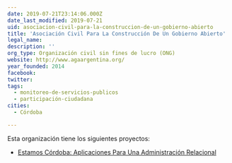 ```yaml
---
date: 2019-07-21T23:14:06.000Z
date_last_modified: 2019-07-21
uid: asociacion-civil-para-la-construccion-de-un-gobierno-abierto
title: 'Asociación Civil Para La Construcción De Un Gobierno Abierto'
legal_name: 
description: ''
org_type: Organización civil sin fines de lucro (ONG)
website: http://www.agaargentina.org/
year_founded: 2014
facebook: 
twitter: 
tags:
  - monitoreo-de-servicios-publicos
  - participación-ciudadana
cities: 
  - Córdoba

---
```


Esta organización tiene los siguientes proyectos:

- [Estamos Córdoba: Aplicaciones Para Una Administración Relacional](/proyectos/estamos-cordoba-aplicaciones-para-una-administracion-relacional)
